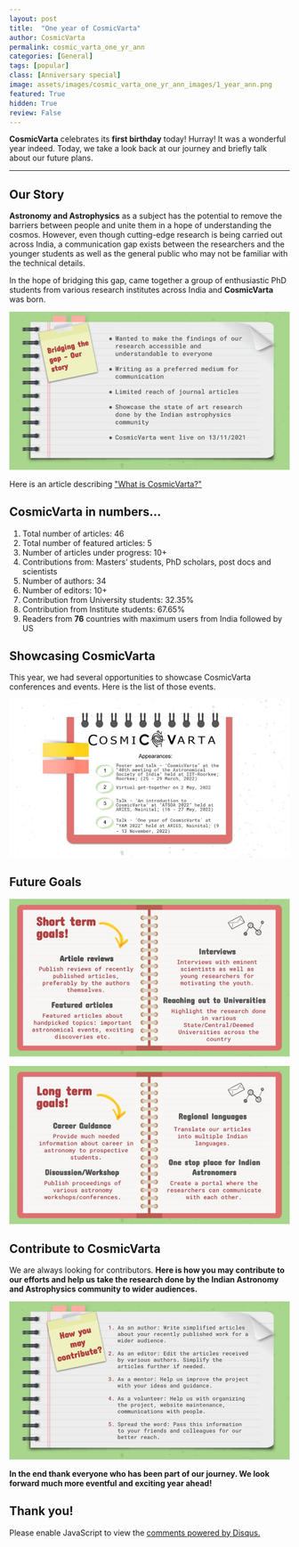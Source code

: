 ```yaml
---
layout: post
title:  "One year of CosmicVarta"
author: CosmicVarta
permalink: cosmic_varta_one_yr_ann
categories: [General]
tags: [popular]
class: [Anniversary special]
image: assets/images/cosmic_varta_one_yr_ann_images/1_year_ann.png
featured: True
hidden: True
review: False
---
```

>
**CosmicVarta** celebrates its **first birthday** today! Hurray!
It was a wonderful year indeed.
Today, we take a look back at our journey and briefly talk about our future plans.
>
---

## Our Story

**Astronomy and Astrophysics** as a subject has the potential to remove the barriers between people and unite them in a hope of understanding the cosmos. However, even though cutting-edge research is being carried out across India, a communication gap exists between the researchers and the younger students as well as the general public who may not be familiar with the technical details.

In the hope of bridging this gap, came together a group of enthusiastic PhD students from various research institutes across India and **CosmicVarta** was born.

<p align="center">
  <img src="../assets/images/cosmic_varta_one_yr_ann_images/our_story.jpg">
</p>

<p align = "center">
</p>

Here is an article describing <a href="https://cosmicvarta.in/welcome-to-cosmicvarta-team/" target="_blank">"What is CosmicVarta?"</a>

## CosmicVarta in numbers...

1. Total number of articles: 46 
2. Total number of featured articles: 5
3. Number of articles under progress: 10+
4. Contributions from: Masters’ students, PhD scholars, post docs and scientists
5. Number of authors: 34 
6. Number of editors: 10+
7. Contribution from University students: 32.35%
8. Contribution from Institute students: 67.65%
9. Readers from **76** countries with maximum users from India followed by US

## Showcasing CosmicVarta

This year, we had several opportunities to showcase CosmicVarta conferences and events. Here is the list of those events.

<p align="center">
  <img src="../assets/images/cosmic_varta_one_yr_ann_images/cv_appearances.jpg">
</p>

<p align = "center">
</p>

## Future Goals

<p align="center">
  <img src="../assets/images/cosmic_varta_one_yr_ann_images/goals_short.jpg">
</p>

<p align = "center">
</p>

<p align="center">
  <img src="../assets/images/cosmic_varta_one_yr_ann_images/goals_long.jpg">
</p>

<p align = "center">
</p>

## Contribute to CosmicVarta

We are always looking for contributors.
**Here is how you may contribute to our efforts and help us take the research done by the Indian Astronomy and Astrophysics community to wider audiences.**

<p align="center">
  <img src="../assets/images/cosmic_varta_one_yr_ann_images/contribute.jpg">
</p>

<p align = "center">
</p>

**In the end thank everyone who has been part of our journey. We look forward much more eventful and exciting year ahead!**

## Thank you!

<div id="disqus_thread"></div>
<script>
    /**
    *  RECOMMENDED CONFIGURATION VARIABLES: EDIT AND UNCOMMENT THE SECTION BELOW TO INSERT DYNAMIC VALUES FROM YOUR PLATFORM OR CMS.
    *  LEARN WHY DEFINING THESE VARIABLES IS IMPORTANT: https://disqus.com/admin/universalcode/#configuration-variables    */
    /*
    var disqus_config = function () {
    this.page.url = PAGE_URL;  // Replace PAGE_URL with your page's canonical URL variable
    this.page.identifier = PAGE_IDENTIFIER; // Replace PAGE_IDENTIFIER with your page's unique identifier variable
    };
    */
    (function() { // DON'T EDIT BELOW THIS LINE
    var d = document, s = d.createElement('script');
    s.src = 'https://cosmicvarta-in.disqus.com/embed.js';
    s.setAttribute('data-timestamp', +new Date());
    (d.head || d.body).appendChild(s);
    })();
</script>
<noscript>Please enable JavaScript to view the <a href="https://disqus.com/?ref_noscript">comments powered by Disqus.</a></noscript>
